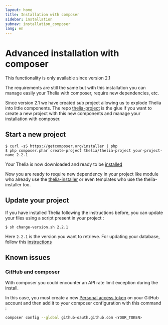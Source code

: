```yaml
---
layout: home
title: Installation with composer
sidebar: installation
subnav: installation_composer
lang: en
---
```


<div class="page-header">
    <h1>Advanced installation with composer</h1>
</div>

<div class="alert alert-warning">
<p>This functionality is only available since version 2.1</p>
</div>

The requirements are still the same but with this installation you can manage easily your Thelia with composer, require new
dependencies, etc.

Since version 2.1 we have created sub project allowing us to explode Thelia into little components. The repo [thelia-project](https://github.com/thelia/thelia-project)
is the glue if you want to create a new project with this new components and manage your installation with composer.

## Start a new project

```
$ curl -sS https://getcomposer.org/installer | php
$ php composer.phar create-project thelia/thelia-project your-project-name 2.2.1
```

Your Thelia is now downloaded and ready to be [installed](/en/documentation/installation/index.html#install-it)

Now you are ready to require new dependency in your project like module who already use the [thelia-installer](https://packagist.org/packages/thelia/installer)
or even templates who use the thelia-installer too.

## Update your project

If you have installed Thelia following the instructions before, you can update your files using a script present in your project :

```
$ sh change-version.sh 2.2.1
```

Here `2.2.1` is the version you want to retrieve. For updating your database, follow this [instructions](/en/documentation/installation/index.html#use-the-update-script-%28since-version-2-1%29)

## Known issues

### GitHub and composer

With composer you could encounter an API rate limit exception during the install.

In this case, you must create a new [Personal access token](https://github.com/settings/tokens) on your GitHub account and then add it to your composer configuration with this command :

```bash
composer config --global github-oauth.github.com <YOUR_TOKEN>
```
